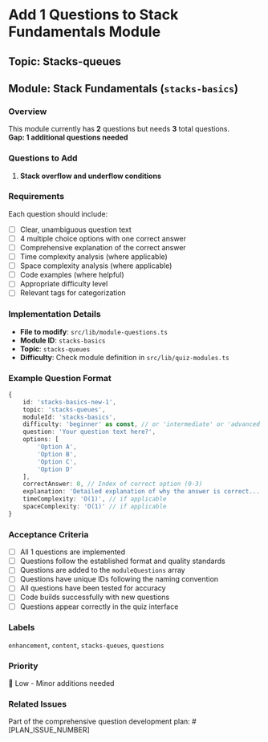 # Add 1 Questions to Stack Fundamentals Module

## Topic: Stacks-queues
## Module: Stack Fundamentals (`stacks-basics`)

### Overview
This module currently has **2** questions but needs **3** total questions.  
**Gap: 1 additional questions needed**

### Questions to Add

1. **Stack overflow and underflow conditions**

### Requirements
Each question should include:
- [ ] Clear, unambiguous question text
- [ ] 4 multiple choice options with one correct answer
- [ ] Comprehensive explanation of the correct answer
- [ ] Time complexity analysis (where applicable)
- [ ] Space complexity analysis (where applicable)
- [ ] Code examples (where helpful)
- [ ] Appropriate difficulty level
- [ ] Relevant tags for categorization

### Implementation Details
- **File to modify**: `src/lib/module-questions.ts`
- **Module ID**: `stacks-basics`
- **Topic**: `stacks-queues`
- **Difficulty**: Check module definition in `src/lib/quiz-modules.ts`

### Example Question Format
```typescript
{
    id: 'stacks-basics-new-1',
    topic: 'stacks-queues',
    moduleId: 'stacks-basics',
    difficulty: 'beginner' as const, // or 'intermediate' or 'advanced'
    question: 'Your question text here?',
    options: [
        'Option A',
        'Option B', 
        'Option C',
        'Option D'
    ],
    correctAnswer: 0, // Index of correct option (0-3)
    explanation: 'Detailed explanation of why the answer is correct...',
    timeComplexity: 'O(1)', // if applicable
    spaceComplexity: 'O(1)' // if applicable
}
```

### Acceptance Criteria
- [ ] All 1 questions are implemented
- [ ] Questions follow the established format and quality standards
- [ ] Questions are added to the `moduleQuestions` array
- [ ] Questions have unique IDs following the naming convention
- [ ] All questions have been tested for accuracy
- [ ] Code builds successfully with new questions
- [ ] Questions appear correctly in the quiz interface

### Labels
`enhancement`, `content`, `stacks-queues`, `questions`

### Priority
📝 Low - Minor additions needed

### Related Issues
Part of the comprehensive question development plan: #[PLAN_ISSUE_NUMBER]